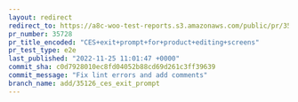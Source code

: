 ```yaml
---
layout: redirect
redirect_to: https://a8c-woo-test-reports.s3.amazonaws.com/public/pr/35728/e2e/index.html
pr_number: 35728
pr_title_encoded: "CES+exit+prompt+for+product+editing+screens"
pr_test_type: e2e
last_published: "2022-11-25 11:01:47 +0000"
commit_sha: c0d7928010ec8fd04052b88cd69d261c3ff39639
commit_message: "Fix lint errors and add comments"
branch_name: add/35126_ces_exit_prompt
---
```


